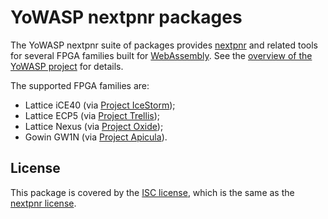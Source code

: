YoWASP nextpnr packages
=======================

The YoWASP nextpnr suite of packages provides [nextpnr][] and related tools for several FPGA families built for [WebAssembly][]. See the [overview of the YoWASP project][yowasp] for details.

The supported FPGA families are:
  * Lattice iCE40 (via [Project IceStorm][icestorm]);
  * Lattice ECP5 (via [Project Trellis][trellis]);
  * Lattice Nexus (via [Project Oxide][oxide]);
  * Gowin GW1N (via [Project Apicula][apicula]).

[nextpnr]: https://github.com/YosysHQ/nextpnr/
[webassembly]: https://webassembly.org/
[yowasp]: https://yowasp.github.io/
[icestorm]: https://github.com/YosysHQ/icestorm/
[trellis]: https://github.com/YosysHQ/prjtrellis/
[oxide]: https://github.com/gatecat/prjoxide
[apicula]: https://github.com/YosysHQ/apicula

License
-------

This package is covered by the [ISC license](LICENSE.txt), which is the same as the [nextpnr license](https://github.com/YosysHQ/nextpnr/blob/master/COPYING).
